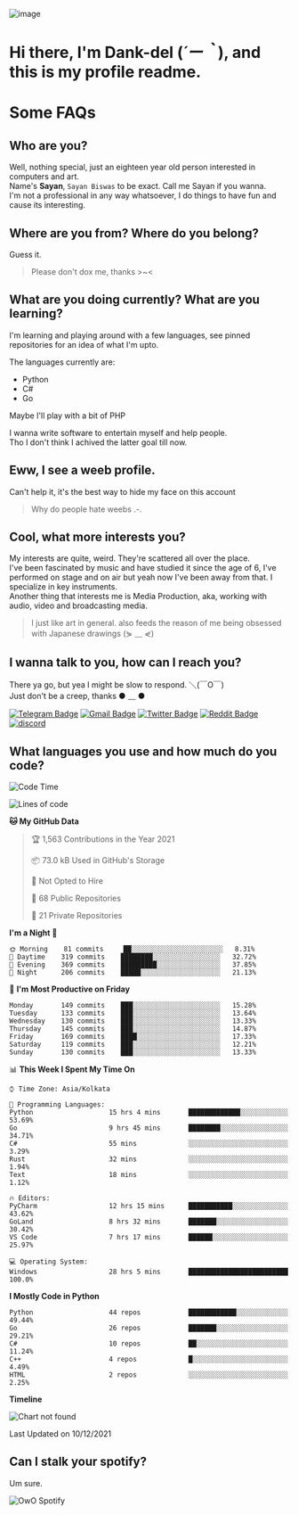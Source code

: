 ![image](https://user-images.githubusercontent.com/63096193/125182844-29f20800-e22f-11eb-8dc9-b0f2d29647bb.png)

# **Hi there, I'm Dank-del (*´ー｀*), and this is my profile readme.**
<!--  [![Profile views](https://gpvc.arturio.dev/dank-del)](https://github.com/dank-del) -->
# Some FAQs

## **Who are you?**

Well, nothing special, just an eighteen year old person interested in computers and art. \
Name's **Sayan**, `Sayan Biswas` to be exact. Call me Sayan if you wanna. \
I'm not a professional in any way whatsoever, I do things to have fun and cause its interesting.

## **Where are you from? Where do you belong?**

Guess it.
> Please don't dox me, thanks >~<

## **What are you doing currently? What are you learning?**

I'm learning and playing around with a few languages, see pinned repositories for an idea of what I'm upto.

The languages currently are:

- Python
- C#
- Go

Maybe I'll play with a bit of PHP

I wanna write software to entertain myself and help people. \
Tho I don't think I achived the latter goal till now.

## **Eww, I see a weeb profile.**

Can't help it, it's the best way to hide my face on this account
> Why do people hate weebs .-.

## **Cool, what more interests you?**

My interests are quite, weird. They're scattered all over the place. \
I've been fascinated by music and have studied it since the age of 6, I've performed on stage and on air but yeah now I've been away from that. I specialize in key instruments. \
Another thing that interests me is Media Production, aka, working with audio, video and broadcasting media.

> I just like art in general. also feeds the reason of me being obsessed with Japanese drawings (⋟ ﹏ ⋞)

## **I wanna talk to you, how can I reach you?**

There ya go, but yea I might be slow to respond. ＼(￣O￣) \
Just don't be a creep, thanks ● ﹏ ●

[![Telegram Badge](https://img.shields.io/badge/-dank_as_fuck-1ca0f1?style=flat-square&logo=telegram&logoColor=white&link=https://t.me/dank_as_fuck)](https://t.me/dank_as_fuck)
[![Gmail Badge](https://img.shields.io/badge/-chizuru@kanojo.tk-c14438?style=flat-square&logo=Gmail&logoColor=white&link=mailto:chizuru@kanojo.tk)](mailto:chizuru@kanojo.tk)
[![Twitter Badge](https://img.shields.io/twitter/follow/TheDankDel?style=social)](https://twitter.com/TheDankDel)
[![Reddit Badge](https://img.shields.io/reddit/user-karma/combined/dank_as_fuck_?style=social)](https://www.reddit.com/user/dank_as_fuck_/)
[![discord](https://discord-md-badge.vercel.app/api/shield/506536929152466945?style=social)](https://discordapp.com/users/506536929152466945)

## **What languages you use and how much do you code?**

<!--START_SECTION:waka-->
![Code Time](http://img.shields.io/badge/Code%20Time-265%20hrs%208%20mins-blue)

![Lines of code](https://img.shields.io/badge/From%20Hello%20World%20I%27ve%20Written-864%20Thousand%20lines%20of%20code-blue)

**🐱 My GitHub Data** 

> 🏆 1,563 Contributions in the Year 2021
 > 
> 📦 73.0 kB Used in GitHub's Storage 
 > 
> 🚫 Not Opted to Hire
 > 
> 📜 68 Public Repositories 
 > 
> 🔑 21 Private Repositories  
 > 
**I'm a Night 🦉** 

```text
🌞 Morning    81 commits     ██░░░░░░░░░░░░░░░░░░░░░░░   8.31% 
🌆 Daytime    319 commits    ████████░░░░░░░░░░░░░░░░░   32.72% 
🌃 Evening    369 commits    █████████░░░░░░░░░░░░░░░░   37.85% 
🌙 Night      206 commits    █████░░░░░░░░░░░░░░░░░░░░   21.13%

```
📅 **I'm Most Productive on Friday** 

```text
Monday       149 commits    ███░░░░░░░░░░░░░░░░░░░░░░   15.28% 
Tuesday      133 commits    ███░░░░░░░░░░░░░░░░░░░░░░   13.64% 
Wednesday    130 commits    ███░░░░░░░░░░░░░░░░░░░░░░   13.33% 
Thursday     145 commits    ███░░░░░░░░░░░░░░░░░░░░░░   14.87% 
Friday       169 commits    ████░░░░░░░░░░░░░░░░░░░░░   17.33% 
Saturday     119 commits    ███░░░░░░░░░░░░░░░░░░░░░░   12.21% 
Sunday       130 commits    ███░░░░░░░░░░░░░░░░░░░░░░   13.33%

```


📊 **This Week I Spent My Time On** 

```text
⌚︎ Time Zone: Asia/Kolkata

💬 Programming Languages: 
Python                   15 hrs 4 mins       █████████████░░░░░░░░░░░░   53.69% 
Go                       9 hrs 45 mins       ████████░░░░░░░░░░░░░░░░░   34.71% 
C#                       55 mins             ░░░░░░░░░░░░░░░░░░░░░░░░░   3.29% 
Rust                     32 mins             ░░░░░░░░░░░░░░░░░░░░░░░░░   1.94% 
Text                     18 mins             ░░░░░░░░░░░░░░░░░░░░░░░░░   1.12%

🔥 Editors: 
PyCharm                  12 hrs 15 mins      ███████████░░░░░░░░░░░░░░   43.62% 
GoLand                   8 hrs 32 mins       ███████░░░░░░░░░░░░░░░░░░   30.42% 
VS Code                  7 hrs 17 mins       ██████░░░░░░░░░░░░░░░░░░░   25.97%

💻 Operating System: 
Windows                  28 hrs 5 mins       █████████████████████████   100.0%

```

**I Mostly Code in Python** 

```text
Python                   44 repos            ████████████░░░░░░░░░░░░░   49.44% 
Go                       26 repos            ███████░░░░░░░░░░░░░░░░░░   29.21% 
C#                       10 repos            ██░░░░░░░░░░░░░░░░░░░░░░░   11.24% 
C++                      4 repos             █░░░░░░░░░░░░░░░░░░░░░░░░   4.49% 
HTML                     2 repos             ░░░░░░░░░░░░░░░░░░░░░░░░░   2.25%

```


**Timeline**

![Chart not found](https://raw.githubusercontent.com/Dank-del/Dank-del/main/charts/bar_graph.png) 


 Last Updated on 10/12/2021
<!--END_SECTION:waka-->

## **Can I stalk your spotify?**

Um sure.

![OwO Spotify](https://spotify-recently-played-readme.vercel.app/api?user=31fdrsslnr7nvq4ytqwtw7c4rxfm&count=5)
